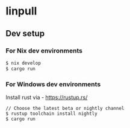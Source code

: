 # linpull

## Dev setup
### For Nix dev environments
```bash
$ nix develop
$ cargo run
```
### For Windows dev environments
Install rust via - https://rustup.rs/
```
// Choose the latest beta or nightly channel
$ rustup toolchain install nightly
$ cargo run
```
